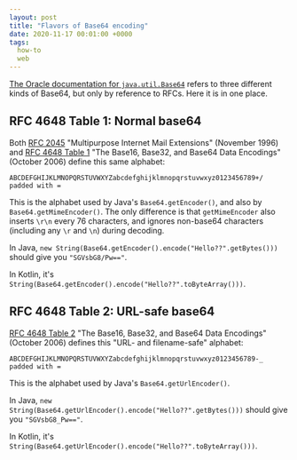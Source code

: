 ```yaml
---
layout: post
title: "Flavors of Base64 encoding"
date: 2020-11-17 00:01:00 +0000
tags:
  how-to
  web
---
```


[The Oracle documentation for `java.util.Base64`](https://docs.oracle.com/javase/8/docs/api/java/util/Base64.html)
refers to three different kinds of Base64,
but only by reference to RFCs. Here it is in one place.


## RFC 4648 Table 1: Normal base64

Both [RFC 2045](https://tools.ietf.org/html/rfc2045) "Multipurpose Internet Mail Extensions" (November 1996) and
[RFC 4648 Table 1](https://tools.ietf.org/html/rfc4648#page-6) "The Base16, Base32, and Base64 Data Encodings" (October 2006)
define this same alphabet:

    ABCDEFGHIJKLMNOPQRSTUVWXYZabcdefghijklmnopqrstuvwxyz0123456789+/ padded with =

This is the alphabet used by Java's `Base64.getEncoder()`, and also by `Base64.getMimeEncoder()`.
The only difference is that `getMimeEncoder` also inserts `\r\n` every 76 characters, and
ignores non-base64 characters (including any `\r` and `\n`) during decoding.

In Java, `new String(Base64.getEncoder().encode("Hello??".getBytes()))` should give you `"SGVsbG8/Pw=="`.

In Kotlin, it's `String(Base64.getEncoder().encode("Hello??".toByteArray()))`.


## RFC 4648 Table 2: URL-safe base64

[RFC 4648 Table 2](https://tools.ietf.org/html/rfc4648#page-8) "The Base16, Base32, and Base64 Data Encodings" (October 2006)
defines this "URL- and filename-safe" alphabet:

    ABCDEFGHIJKLMNOPQRSTUVWXYZabcdefghijklmnopqrstuvwxyz0123456789-_ padded with =

This is the alphabet used by Java's `Base64.getUrlEncoder()`.

In Java, `new String(Base64.getUrlEncoder().encode("Hello??".getBytes()))` should give you `"SGVsbG8_Pw=="`.

In Kotlin, it's `String(Base64.getUrlEncoder().encode("Hello??".toByteArray()))`.
